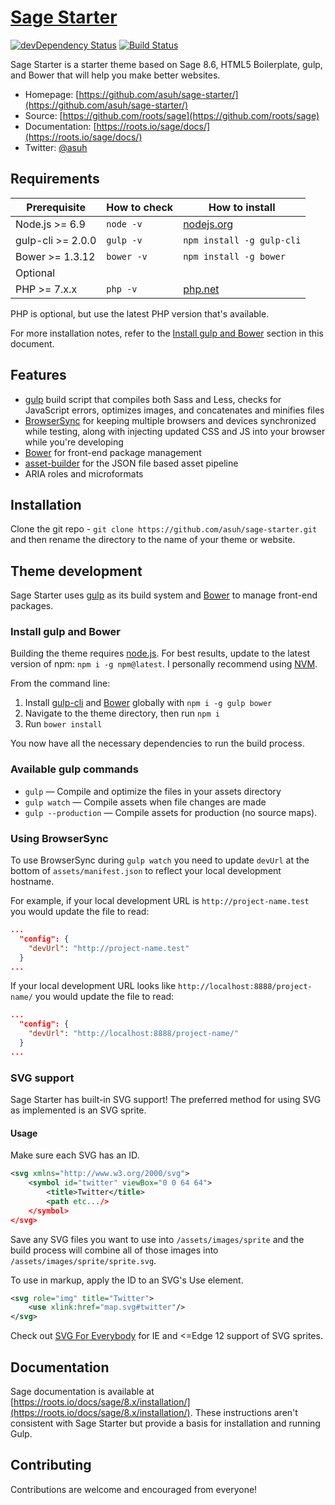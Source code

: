 # [Sage Starter](https://github.com/asuh/sage/)
[![devDependency Status](https://david-dm.org/asuh/sage-starter/dev-status.svg)](https://david-dm.org/asuh/sage-starter#info=devDependencies)
[![Build Status](https://img.shields.io/travis/roots/sage.svg?style=flat-square)](https://travis-ci.org/asuh/sage-starter)


Sage Starter is a starter theme based on Sage 8.6, HTML5 Boilerplate, gulp, and Bower that will help you make better websites.

* Homepage: [https://github.com/asuh/sage-starter/](https://github.com/asuh/sage-starter/)
* Source: [https://github.com/roots/sage](https://github.com/roots/sage)
* Documentation: [https://roots.io/sage/docs/](https://roots.io/sage/docs/)
* Twitter: [@asuh](https://twitter.com/asuh)

## Requirements

| Prerequisite      | How to check | How to install
| ----------------- | ------------ | ------------- |
| Node.js >= 6.9    | `node -v`    | [nodejs.org](https://nodejs.org/) |
| gulp-cli >= 2.0.0 | `gulp -v`    | `npm install -g gulp-cli` |
| Bower >= 1.3.12   | `bower -v`   | `npm install -g bower` |
| Optional | | |
| PHP >= 7.x.x      | `php -v`     | [php.net](https://www.php.net/manual/en/install.php) |

PHP is optional, but use the latest PHP version that's available.

For more installation notes, refer to the [Install gulp and Bower](#install-gulp-and-bower) section in this document.

## Features

* [gulp](https://gulpjs.com/) build script that compiles both Sass and Less, checks for JavaScript errors, optimizes images, and concatenates and minifies files
* [BrowserSync](https://www.browsersync.io/) for keeping multiple browsers and devices synchronized while testing, along with injecting updated CSS and JS into your browser while you're developing
* [Bower](https://bower.io/) for front-end package management
* [asset-builder](https://github.com/austinpray/asset-builder) for the JSON file based asset pipeline
* ARIA roles and microformats

## Installation

Clone the git repo - `git clone https://github.com/asuh/sage-starter.git` and then rename the directory to the name of your theme or website.

## Theme development

Sage Starter uses [gulp](https://gulpjs.com/) as its build system and [Bower](https://bower.io/) to manage front-end packages.

### Install gulp and Bower

Building the theme requires [node.js](https://nodejs.org/download/). For best results, update to the latest version of npm: `npm i -g npm@latest`. I personally recommend using [NVM](https://github.com/nvm-sh/nvm).

From the command line:

1. Install [gulp-cli](https://gulpjs.com) and [Bower](https://bower.io/) globally with `npm i -g gulp bower`
2. Navigate to the theme directory, then run `npm i`
3. Run `bower install`

You now have all the necessary dependencies to run the build process.

### Available gulp commands

* `gulp` — Compile and optimize the files in your assets directory
* `gulp watch` — Compile assets when file changes are made
* `gulp --production` — Compile assets for production (no source maps).

### Using BrowserSync

To use BrowserSync during `gulp watch` you need to update `devUrl` at the bottom of `assets/manifest.json` to reflect your local development hostname.

For example, if your local development URL is `http://project-name.test` you would update the file to read:
```json
...
  "config": {
    "devUrl": "http://project-name.test"
  }
...
```
If your local development URL looks like `http://localhost:8888/project-name/` you would update the file to read:
```json
...
  "config": {
    "devUrl": "http://localhost:8888/project-name/"
  }
...
```

### SVG support

Sage Starter has built-in SVG support! The preferred method for using SVG as implemented is an SVG sprite.

#### Usage

Make sure each SVG has an ID.

```svg
<svg xmlns="http://www.w3.org/2000/svg">
    <symbol id="twitter" viewBox="0 0 64 64">
        <title>Twitter</title>
        <path etc.../>
    </symbol>
</svg>
```

Save any SVG files you want to use into `/assets/images/sprite` and the build process will combine all of those images into `/assets/images/sprite/sprite.svg`.

To use in markup, apply the ID to an SVG's Use element.

```svg
<svg role="img" title="Twitter">
    <use xlink:href="map.svg#twitter"/>
</svg>
```

Check out [SVG For Everybody](https://github.com/jonathantneal/svg4everybody) for IE and <=Edge 12 support of SVG sprites.

## Documentation

Sage documentation is available at [https://roots.io/docs/sage/8.x/installation/](https://roots.io/docs/sage/8.x/installation/). These instructions aren't consistent with Sage Starter but provide a basis for installation and running Gulp.

## Contributing

Contributions are welcome and encouraged from everyone!
